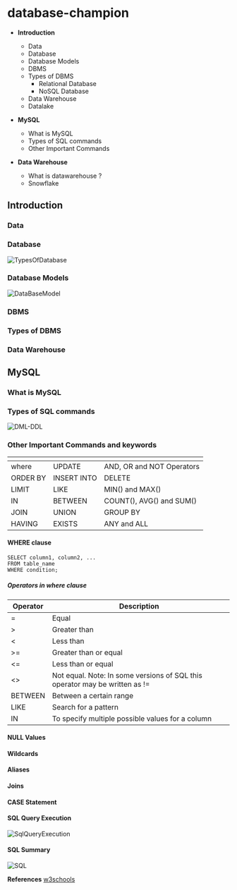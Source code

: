 # database-champion

- **Introduction**
   - Data
   - Database
   - Database Models
   - DBMS
   - Types of DBMS
     - Relational Database
     - NoSQL Database
   - Data Warehouse
   - Datalake 
        
- **MySQL**
  - What is MySQL
  - Types of SQL commands
  - Other Important Commands

- **Data Warehouse**
  - What is datawarehouse ?
  - Snowflake 

## Introduction

### Data

### Database

![TypesOfDatabase](https://github.com/vandnasharma90/database-champion/assets/137639055/d59b70d9-8824-449e-8a85-b54cdd057ed1)


### Database Models

![DataBaseModel](https://github.com/vandnasharma90/database-champion/assets/137639055/29f43652-ff32-4798-93ef-3a9ba35af7d6)


### DBMS

### Types of DBMS




### Data Warehouse

## MySQL

### What is MySQL
### Types of SQL commands


![DML-DDL](https://github.com/vandnasharma90/database-champion/assets/137639055/1ab4ffd4-6816-44b2-a066-f26f640ac3d4)

### Other Important Commands and keywords

|  <!-- -->   | <!-- -->     | <!-- -->     |
| ------------| -----------  | ------------ |
| where       | UPDATE       | AND, OR and NOT Operators  |
| ORDER BY    | INSERT INTO  | DELETE                     |
| LIMIT       | LIKE         | MIN() and MAX()            |
| IN          | BETWEEN      | COUNT(), AVG() and SUM()   |
| JOIN        | UNION        | GROUP BY                   |
| HAVING      | EXISTS       | ANY and ALL                |

  
#### WHERE clause

```
SELECT column1, column2, ...
FROM table_name
WHERE condition;
```
##### Operators in where clause

|  Operator        | Description   |
| ---------------- | --------------|
| =                |  Equal        | 
| >                |  Greater than    | 
| <                |  Less than    | 
| >=               |  Greater than or equal    | 
| <=               |  Less than or equal    | 
| <>               |  Not equal. Note: In some versions of SQL this operator may be written as !=    | 
| BETWEEN          |  Between a certain range    | 
| LIKE             |  Search for a pattern    | 
| IN               |  To specify multiple possible values for a column    | 

#### NULL Values

#### Wildcards

#### Aliases

#### Joins



#### CASE Statement

#### SQL Query Execution

![SqlQueryExecution](https://github.com/vandnasharma90/database-champion/assets/137639055/32593544-f6ed-4ef8-bd72-0b2915955bc8)


#### SQL Summary

![SQL](https://github.com/vandnasharma90/database-champion/assets/137639055/fad0e440-1d48-4afd-b598-12425726a412)


**References**
[w3schools](https://www.w3schools.com/mysql/mysql_where.asp)
